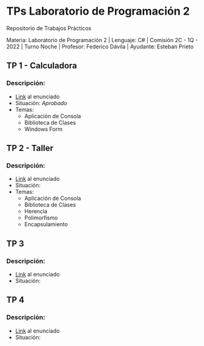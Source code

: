# TPs Laboratorio de Programación 2
Repositorio de Trabajos Prácticos

Materia: Laboratorio de Programación 2 | Lenguaje: C# | Comisión 2C - 1Q - 2022 | Turno Noche | Profesor: Federico Dávila | Ayudante: Esteban Prieto 

## TP 1 - Calculadora
### Descripción:
  - [Link](https://codeutnfra.github.io/programacion_2_laboratorio_2_apuntes/docs/evaluaciones/trabajos-practicos/tp-01/) al enunciado
  - Situación: *Aprobado*
  - Temas:
      - Aplicación de Consola
      - Biblioteca de Clases
      - Windows Form       

## TP 2 - Taller
### Descripción:
  - [Link](https://codeutnfra.github.io/programacion_2_laboratorio_2_apuntes/docs/evaluaciones/trabajos-practicos/tp-02/) al enunciado
  - Situación:
  - Temas:
      - Aplicación de Consola
      - Biblioteca de Clases
      - Herencia
      - Polimorfismo
      - Encapsulamiento   

## TP 3
### Descripción:
  - [Link](https://codeutnfra.github.io/programacion_2_laboratorio_2_apuntes/docs/evaluaciones/trabajos-practicos/tp-03/) al enunciado
  - Situación: 

## TP 4
### Descripción:
  - [Link](https://codeutnfra.github.io/programacion_2_laboratorio_2_apuntes/docs/evaluaciones/trabajos-practicos/tp-03/) al enunciado
  - Situación: 
